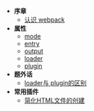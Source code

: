 * **序章**
  * [认识 webpack](/helloWebpack.md)
* **属性**
  * [mode](/configMode.md)
  * [entry](/configEntry.md)
  * [output](/configOutput.md)
  * [loader](/configLoader.md)
  * [plugin](/configPlugin.md)
* **题外话**
  * [loader与 plugin的区别](/dig_LoaderPlugin.md)
* **常用插件**
  * [简化HTML文件的创建](/pluginHtmlWebpackPlugin.md)